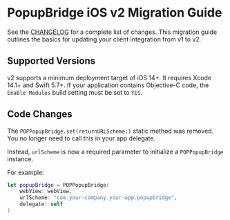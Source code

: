 # PopupBridge iOS v2 Migration Guide

See the [CHANGELOG](/CHANGELOG.md) for a complete list of changes. This migration guide outlines the basics for updating your client integration from v1 to v2.

## Supported Versions

v2 supports a minimum deployment target of iOS 14+. It requires Xcode 14.1+ and Swift 5.7+. If your application contains Objective-C code, the `Enable Modules` build setting must be set to `YES`.

## Code Changes

The `POPPopupBridge.set(returnURLScheme:)` static method was removed. You no longer need to call this in your app delegate. 

Instead, `urlScheme` is now a required parameter to initialize a `POPPopupBridge` instance.

For example:
```swift
let popupBridge = POPPopupBridge(
    webView: webView,
    urlScheme: "com.your-company.your-app.popupbridge",
    delegate: self
)
```
